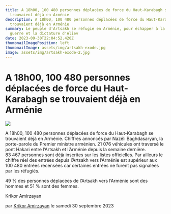 ```yaml
---
title: A 18h00, 100 480 personnes déplacées de force du Haut-Karabagh se
  trouvaient déjà en Arménie
description: A 18h00, 100 480 personnes déplacées de force du Haut-Karabagh se
  trouvaient déjà en Arménie
summary: Le peuple d'Artsakh se réfugie en Arménie, pour échapper à la mort, la
  guerre et la dictature d'Aliev
date: 2023-09-30T22:04:52.420Z
thumbnailImagePosition: left
thumbnailImage: assets/img/artsakh-exode.jpg
image: assets/img/artsakh-exode-2.jpg
---
```

<!--StartFragment-->

# A 18h00, 100 480 personnes déplacées de force du Haut-Karabagh se trouvaient déjà en Arménie



![](https://www.armenews.com/IMG/arton108425.jpg)

A 18h00, 100 480 personnes déplacées de force du Haut-Karabagh se trouvaient déjà en Arménie. Chiffres annoncés par Nazéli Baghdasaryan, la porte-parole du Premier ministre arménien. 21 076 véhicules ont traversé le pont Hakari entre l’Artsakh et l’Arménie depuis la semaine dernière.\
83 467 personnes sont déjà inscrites sur les listes officielles. Par ailleurs le chiffre réel des entrées depuis l’Artsakh vers l’Arménie est supérieur aux 100 480 entrées recensées car certaines entrées ne furent pas signalées par les réfugiés.

49 % des personnes déplacées de l’Artsakh vers l’Arménie sont des hommes et 51 % sont des femmes.

Krikor Amirzayan

par [Krikor Amirzayan](https://www.armenews.com/spip.php?page=auteur&id_auteur=33) le samedi 30 septembre 2023

<!--EndFragment-->